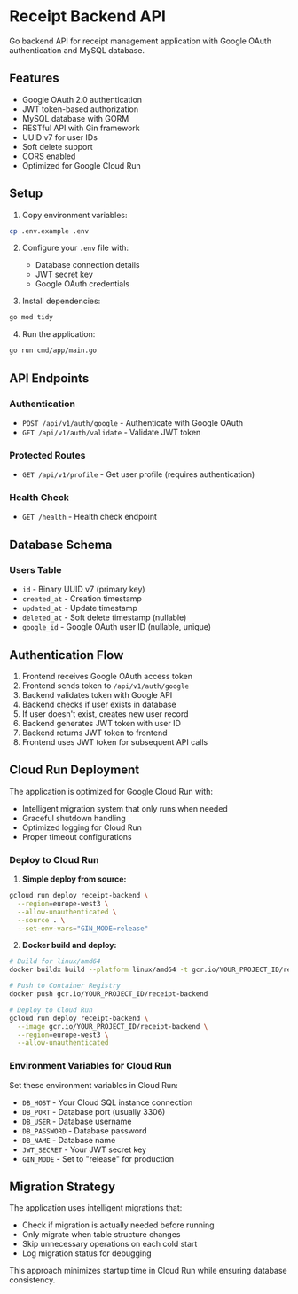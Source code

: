 # Receipt Backend API

Go backend API for receipt management application with Google OAuth authentication and MySQL database.

## Features

- Google OAuth 2.0 authentication
- JWT token-based authorization
- MySQL database with GORM
- RESTful API with Gin framework
- UUID v7 for user IDs
- Soft delete support
- CORS enabled
- Optimized for Google Cloud Run

## Setup

1. Copy environment variables:
```bash
cp .env.example .env
```

2. Configure your `.env` file with:
   - Database connection details
   - JWT secret key
   - Google OAuth credentials

3. Install dependencies:
```bash
go mod tidy
```

4. Run the application:
```bash
go run cmd/app/main.go
```

## API Endpoints

### Authentication

- `POST /api/v1/auth/google` - Authenticate with Google OAuth
- `GET /api/v1/auth/validate` - Validate JWT token

### Protected Routes

- `GET /api/v1/profile` - Get user profile (requires authentication)

### Health Check

- `GET /health` - Health check endpoint

## Database Schema

### Users Table
- `id` - Binary UUID v7 (primary key)
- `created_at` - Creation timestamp
- `updated_at` - Update timestamp  
- `deleted_at` - Soft delete timestamp (nullable)
- `google_id` - Google OAuth user ID (nullable, unique)

## Authentication Flow

1. Frontend receives Google OAuth access token
2. Frontend sends token to `/api/v1/auth/google`
3. Backend validates token with Google API
4. Backend checks if user exists in database
5. If user doesn't exist, creates new user record
6. Backend generates JWT token with user ID
7. Backend returns JWT token to frontend
8. Frontend uses JWT token for subsequent API calls

## Cloud Run Deployment

The application is optimized for Google Cloud Run with:
- Intelligent migration system that only runs when needed
- Graceful shutdown handling
- Optimized logging for Cloud Run
- Proper timeout configurations

### Deploy to Cloud Run

1. **Simple deploy from source:**
```bash
gcloud run deploy receipt-backend \
  --region=europe-west3 \
  --allow-unauthenticated \
  --source . \
  --set-env-vars="GIN_MODE=release"
```

2. **Docker build and deploy:**
```bash
# Build for linux/amd64
docker buildx build --platform linux/amd64 -t gcr.io/YOUR_PROJECT_ID/receipt-backend .

# Push to Container Registry
docker push gcr.io/YOUR_PROJECT_ID/receipt-backend

# Deploy to Cloud Run
gcloud run deploy receipt-backend \
  --image gcr.io/YOUR_PROJECT_ID/receipt-backend \
  --region=europe-west3 \
  --allow-unauthenticated
```

### Environment Variables for Cloud Run

Set these environment variables in Cloud Run:
- `DB_HOST` - Your Cloud SQL instance connection
- `DB_PORT` - Database port (usually 3306)
- `DB_USER` - Database username
- `DB_PASSWORD` - Database password
- `DB_NAME` - Database name
- `JWT_SECRET` - Your JWT secret key
- `GIN_MODE` - Set to "release" for production

## Migration Strategy

The application uses intelligent migrations that:
- Check if migration is actually needed before running
- Only migrate when table structure changes
- Skip unnecessary operations on each cold start
- Log migration status for debugging

This approach minimizes startup time in Cloud Run while ensuring database consistency.
